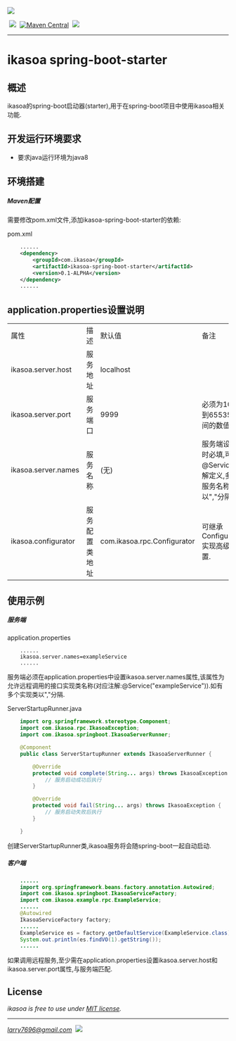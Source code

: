 [![](https://raw.githubusercontent.com/venwyhk/ikasoa/master/ikasoalogo_small.png)](http://ikasoa.com)<br />

&nbsp;[![](https://codeship.com/projects/9cf2f150-1507-0134-ee57-3adebfc67210/status?branch=master)](https://codeship.com/projects/157977)&nbsp;&nbsp;[![Maven Central](https://maven-badges.herokuapp.com/maven-central/com.ikasoa/ikasoa-spring-boot-starter/badge.svg?style=plastic)](https://maven-badges.herokuapp.com/maven-central/com.ikasoa/ikasoa-spring-boot-starter)&nbsp;&nbsp;[![](https://img.shields.io/badge/license-MIT-097ABA.svg?style=plastic)](https://opensource.org/licenses/mit-license.php)&nbsp;&nbsp;

***

# ikasoa spring-boot-starter #

## 概述 ##

  ikasoa的spring-boot启动器(starter),用于在spring-boot项目中使用ikasoa相关功能.

## 开发运行环境要求 ##

- 要求java运行环境为java8

## 环境搭建 ##

##### Maven配置 #####

需要修改pom.xml文件,添加ikasoa-spring-boot-starter的依赖:

pom.xml

```xml
    ......
    <dependency>
        <groupId>com.ikasoa</groupId>
        <artifactId>ikasoa-spring-boot-starter</artifactId>
        <version>0.1-ALPHA</version>
    </dependency>
    ......
```

## application.properties设置说明 ##

<table>
  <tr>
    <td>属性</td>
    <td>描述</td>
    <td>默认值</td>
    <td>备注</td>
  </tr>
  <tr>
    <td>ikasoa.server.host</td>
    <td>服务地址</td>
    <td>localhost</td>
    <td></td>
  </tr>
  <tr>
    <td>ikasoa.server.port</td>
    <td>服务端口</td>
    <td>9999</td>
    <td>必须为1024到65535之间的数值.</td>
  </tr>
  <tr>
    <td>ikasoa.server.names</td>
    <td>服务名称</td>
    <td>(无)</td>
    <td>服务端设置时必填,可由@Service注解定义,多个服务名称以","分隔.</td>
  </tr>
  <tr>
    <td>ikasoa.configurator</td>
    <td>服务配置类地址</td>
    <td>com.ikasoa.rpc.Configurator</td>
    <td>可继承Configurator实现高级设置.</td>
  </tr>
</table>

## 使用示例 ##

##### 服务端 #####

application.properties

```
    ......
    ikasoa.server.names=exampleService
    ......
```

  服务端必须在application.properties中设置ikasoa.server.names属性,该属性为允许远程调用的接口实现类名称(对应注解:@Service("exampleService")).如有多个实现类以","分隔.

ServerStartupRunner.java

```java
    import org.springframework.stereotype.Component;
    import com.ikasoa.rpc.IkasoaException;
    import com.ikasoa.springboot.IkasoaServerRunner;

    @Component
    public class ServerStartupRunner extends IkasoaServerRunner {

        @Override
        protected void complete(String... args) throws IkasoaException {
            // 服务启动成功后执行
        }

        @Override
        protected void fail(String... args) throws IkasoaException {
            // 服务启动失败后执行
        }

    }
```

  创建ServerStartupRunner类,ikasoa服务将会随spring-boot一起自动启动.

##### 客户端 #####

```java
    ......
    import org.springframework.beans.factory.annotation.Autowired;
    import com.ikasoa.springboot.IkasoaServiceFactory;
    import com.ikasoa.example.rpc.ExampleService;
    ......
    @Autowired
    IkasoaServiceFactory factory;
    ......
    ExampleService es = factory.getDefaultService(ExampleService.class);
    System.out.println(es.findVO(1).getString());
    ......
```

  如果调用远程服务,至少需在application.properties设置ikasoa.server.host和ikasoa.server.port属性,与服务端匹配.

## License ##

*ikasoa is free to use under [MIT license](https://github.com/venwyhk/ikasoa/blob/master/LICENSE).*

***

*larry7696@gmail.com*&nbsp;&nbsp;[![](https://i.creativecommons.org/l/by/4.0/80x15.png)](http://creativecommons.org/licenses/by/4.0/)
